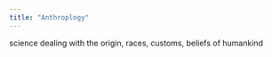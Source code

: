 ```yaml
---
title: "Anthroplogy"
---
```

science dealing with the origin, races, customs, beliefs of humankind

